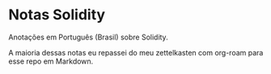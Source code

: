 # Notas Solidity
Anotações em Português (Brasil) sobre Solidity.

A maioria dessas notas eu repassei do meu zettelkasten com org-roam para esse repo em Markdown.
